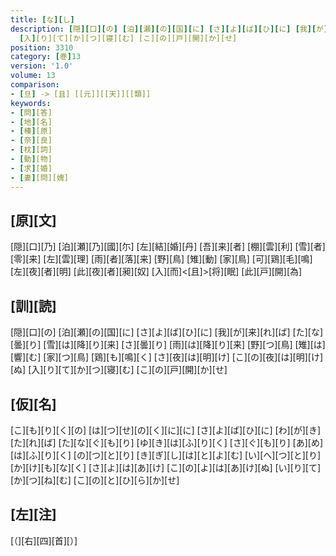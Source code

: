 ```yaml
---
title: [な][し]
description: [隠][口][の] [泊][瀬][の][国][に] [さ][よ][ば][ひ][に] [我][が][来][れ][ば] [た][な][曇][り] [雪][は][降][り][来] [さ][曇][り] [雨][は][降][り][来] [野][つ][鳥] [雉][は][響][む] [家][つ][鳥] [鶏][も][鳴][く] [さ][夜][は][明][け] [こ][の][夜][は][明][け][ぬ]
  [入][り][て][か][つ][寝][む] [こ][の][戸][開][か][せ]
position: 3310
category: [巻]13
version: '1.0'
volume: 13
comparison:
- [旦] -> [且] [[元]][[天]][[類]]
keywords:
- [問][答]
- [地][名]
- [榛][原]
- [奈][良]
- [枕][詞]
- [動][物]
- [求][婚]
- [妻][問][媿]
---
```


## [原][文]

[隠][口][乃] [泊][瀬][乃][國][尓] [左][結][婚][丹] [吾][来][者] [棚][雲][利] [雪][者][零][来] [左][雲][理] [雨][者][落][来] [野][鳥] [雉][動] [家][鳥] [可][鶏][毛][鳴] [左][夜][者][明] [此][夜][者][昶][奴] [入][而]<[且]>[将][眠] [此][戸][開][為]

## [訓][読]

[隠][口][の] [泊][瀬][の][国][に] [さ][よ][ば][ひ][に] [我][が][来][れ][ば] [た][な][曇][り] [雪][は][降][り][来] [さ][曇][り] [雨][は][降][り][来] [野][つ][鳥] [雉][は][響][む] [家][つ][鳥] [鶏][も][鳴][く] [さ][夜][は][明][け] [こ][の][夜][は][明][け][ぬ] [入][り][て][か][つ][寝][む] [こ][の][戸][開][か][せ]

## [仮][名]

[こ][も][り][く][の] [は][つ][せ][の][く][に][に] [さ][よ][ば][ひ][に] [わ][が][き][た][れ][ば] [た][な][ぐ][も][り] [ゆ][き][は][ふ][り][く] [さ][ぐ][も][り] [あ][め][は][ふ][り][く] [の][つ][と][り] [き][ぎ][し][は][と][よ][む] [い][へ][つ][と][り] [か][け][も][な][く] [さ][よ][は][あ][け] [こ][の][よ][は][あ][け][ぬ] [い][り][て][か][つ][ね][む] [こ][の][と][ひ][ら][か][せ]

## [左][注]

[（][右][四][首][）]
